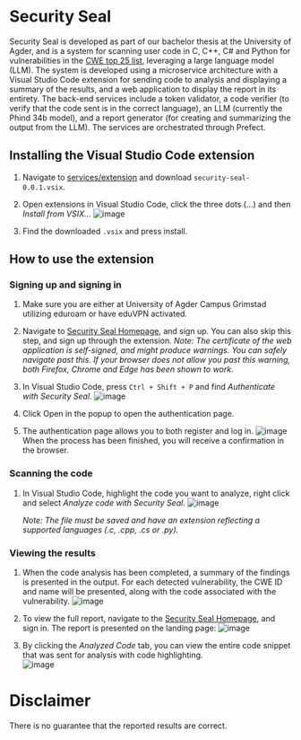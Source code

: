 # Security Seal
Security Seal is developed as part of our bachelor thesis at the University of Agder, and is a system for scanning user code in C, C++, C# and Python for vulnerabilities in the [CWE top 25 list](https://cwe.mitre.org/top25/archive/2023/2023_top25_list.html), leveraging a large language model (LLM). 
The system is developed using a microservice architecture with a Visual Studio Code extension for sending code to analysis and displaying a summary of the results, and a web application to display the report in its entirety.
The back-end services include a token validator, a code verifier (to verify that the code sent is in the correct language), an LLM (currently the Phind 34b model), and a report generator (for creating and summarizing the output from the LLM).
The services are orchestrated through Prefect.

## **Installing the Visual Studio Code extension**
1. Navigate to [services/extension](https://github.com/Ic4rus90/Bachelor/tree/main/services/extension) and download `security-seal-0.0.1.vsix`.
2. Open extensions in Visual Studio Code, click the three dots (...) and then _Install from VSIX..._
![image](https://github.com/Ic4rus90/Bachelor/assets/104506911/a43c0b63-efaa-48e6-ae0b-761efa55b0c9)

3. Find the downloaded `.vsix` and press install.

## How to use the extension 

### Signing up and signing in
1. Make sure you are either at University of Agder Campus Grimstad utilizing eduroam or have eduVPN activated.

2. Navigate to [Security Seal Homepage](https://cair-gpu12.uia.no:8500), and sign up. You can also skip this step, and sign up through the extension. _Note: The certificate of the web application is self-signed, and might produce warnings. You can safely navigate past this. If your browser does not allow you past this warning, both Firefox, Chrome and Edge has been shown to work._  

3. In Visual Studio Code, press `Ctrl + Shift + P` and find _Authenticate with Security Seal_.
![image](https://github.com/Ic4rus90/Bachelor/assets/104506911/b4ec5346-6b65-4fdc-976f-11c1db6d197a)

4. Click Open in the popup to open the authentication page.

5. The authentication page allows you to both register and log in. 
   ![image](https://github.com/Ic4rus90/Bachelor/assets/104506911/ca06aae6-b89b-45a6-8fb9-346ed1573754)
   When the process has been finished, you will receive a confirmation in the browser.

### Scanning the code

1. In Visual Studio Code, highlight the code you want to analyze, right click and select _Analyze code with Security Seal_. 
   ![image](https://github.com/Ic4rus90/Bachelor/assets/104506911/d9d1a93d-b35e-4cd7-b15d-f58d9ff460da)
   
   _Note: The file must be saved and have an extension reflecting a supported languages (.c, .cpp, .cs or .py)._

### Viewing the results
1. When the code analysis has been completed, a summary of the findings is presented in the output.
   For each detected vulnerability, the CWE ID and name will be presented, along with the code associated with the vulnerability.
   ![image](https://github.com/Ic4rus90/Bachelor/assets/104506911/334e85a4-55fc-41f8-bdfa-0883db10b19d)

2. To view the full report, navigate to the [Security Seal Homepage](https://cair-gpu12.uia.no:8500), and sign in. The report is presented on the landing page:
   ![image](https://github.com/Ic4rus90/Bachelor/assets/104506911/9d059f8c-2cd8-4d14-bfbe-0e11be441688)

3. By clicking the _Analyzed Code_ tab, you can view the entire code snippet that was sent for analysis with code highlighting.  
![image](https://github.com/Ic4rus90/Bachelor/assets/104506911/41eff5c9-4731-48f0-ab4a-f0d7d72712d0)


# Disclaimer
There is no guarantee that the reported results are correct.
